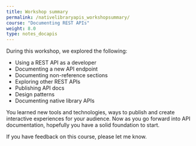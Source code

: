 ```yaml
---
title: Workshop summary
permalink: /nativelibraryapis_workshopsummary/
course: "Documenting REST APIs"
weight: 8.0
type: notes_docapis
---
```


During this workshop, we explored the following:

* Using a REST API as a developer
* Documenting a new API endpoint
* Documenting non-reference sections
* Exploring other REST APIs
* Publishing API docs
* Design patterns
* Documenting native library APIs

You learned new tools and technologies, ways to publish and create interactive experiences for your audience. Now as you go forward into API documentation, hopefully you have a solid foundation to start.

If you have feedback on this course, please let me know. 
